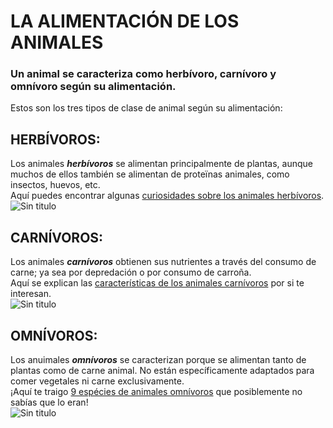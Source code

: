 # LA ALIMENTACIÓN DE LOS ANIMALES #
### Un animal se caracteriza como herbívoro, carnívoro y omnívoro según su alimentación. ####
Estos son los tres tipos de clase de animal según su alimentación:
## HERBÍVOROS: ##
Los animales ***herbívoros*** se alimentan principalmente de plantas, aunque muchos de ellos también se alimentan de proteïnas animales, como insectos, huevos, etc.   
Aquí puedes encontrar algunas [curiosidades sobre los animales herbívoros](https://www.expertoanimal.com/animales-herbivoros-ejemplos-y-curiosidades-21074.html).    
![Sin titulo](http://www.razas-caballos.com/Imagenes/caballo-alter-real-pastando.jpg)    
## CARNÍVOROS: ##  
Los animales ***carnívoros*** obtienen sus nutrientes a través del consumo de carne; ya sea por depredación o por consumo de carroña.  
Aquí se explican las [características de los animales carnívoros](https://www.animalescarnivoros.net/) por si te interesan.  
![Sin titulo](https://www.google.com/url?sa=i&url=https%3A%2F%2Fwww.caracteristicass.de%2Fanimales-carnivoros%2F&psig=AOvVaw3-ng_C_HZPcla40v4fg5Qs&ust=1600451134514000&source=images&cd=vfe&ved=0CAIQjRxqFwoTCPDWz5zf8OsCFQAAAAAdAAAAABAE)   
## OMNÍVOROS: ##  
Los anuimales ***omnívoros*** se caracterizan porque se alimentan tanto de plantas como de carne animal. No están específicamente adaptados para comer vegetales ni carne exclusivamente.  
¡Aquí te traigo [9 espécies de animales omnívoros](https://myanimals.com/es/9-animales-omnivoros/) que posiblemente no sabías que lo eran!  
![Sin titulo](https://myanimals.com/es/wp-content/uploads/2018/01/prevenir-plaga-ratones.jpg)  
